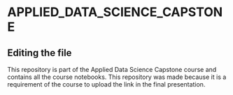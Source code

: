 # APPLIED_DATA_SCIENCE_CAPSTONE
## Editing the file
This repository is part of the Applied Data Science Capstone course and contains all the course notebooks. This repository was made because it is a requirement of the course to upload the link in the final presentation.
